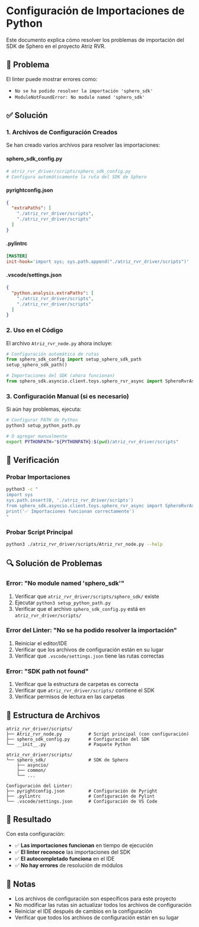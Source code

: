 # Configuración de Importaciones de Python

Este documento explica cómo resolver los problemas de importación del SDK de Sphero en el proyecto Atriz RVR.

## 🔧 Problema

El linter puede mostrar errores como:
- `No se ha podido resolver la importación 'sphero_sdk'`
- `ModuleNotFoundError: No module named 'sphero_sdk'`

## ✅ Solución

### **1. Archivos de Configuración Creados**

Se han creado varios archivos para resolver las importaciones:

#### **sphero_sdk_config.py**
```python
# atriz_rvr_driver/scripts/sphero_sdk_config.py
# Configura automáticamente la ruta del SDK de Sphero
```

#### **pyrightconfig.json**
```json
{
  "extraPaths": [
    "./atriz_rvr_driver/scripts",
    "./atriz_rvr_driver/scripts"
  ]
}
```

#### **.pylintrc**
```ini
[MASTER]
init-hook='import sys; sys.path.append("./atriz_rvr_driver/scripts")'
```

#### **.vscode/settings.json**
```json
{
  "python.analysis.extraPaths": [
    "./atriz_rvr_driver/scripts",
    "./atriz_rvr_driver/scripts"
  ]
}
```

### **2. Uso en el Código**

El archivo `Atriz_rvr_node.py` ahora incluye:

```python
# Configuración automática de rutas
from sphero_sdk_config import setup_sphero_sdk_path
setup_sphero_sdk_path()

# Importaciones del SDK (ahora funcionan)
from sphero_sdk.asyncio.client.toys.sphero_rvr_async import SpheroRvrAsync
```

### **3. Configuración Manual (si es necesario)**

Si aún hay problemas, ejecuta:

```bash
# Configurar PATH de Python
python3 setup_python_path.py

# O agregar manualmente
export PYTHONPATH="${PYTHONPATH}:$(pwd)/atriz_rvr_driver/scripts"
```

## 🚀 Verificación

### **Probar Importaciones**
```bash
python3 -c "
import sys
sys.path.insert(0, './atriz_rvr_driver/scripts')
from sphero_sdk.asyncio.client.toys.sphero_rvr_async import SpheroRvrAsync
print('✅ Importaciones funcionan correctamente')
"
```

### **Probar Script Principal**
```bash
python3 ./atriz_rvr_driver/scripts/Atriz_rvr_node.py --help
```

## 🔍 Solución de Problemas

### **Error: "No module named 'sphero_sdk'"**
1. Verificar que `atriz_rvr_driver/scripts/sphero_sdk/` existe
2. Ejecutar `python3 setup_python_path.py`
3. Verificar que el archivo `sphero_sdk_config.py` está en `atriz_rvr_driver/scripts/`

### **Error del Linter: "No se ha podido resolver la importación"**
1. Reiniciar el editor/IDE
2. Verificar que los archivos de configuración están en su lugar
3. Verificar que `.vscode/settings.json` tiene las rutas correctas

### **Error: "SDK path not found"**
1. Verificar que la estructura de carpetas es correcta
2. Verificar que `atriz_rvr_driver/scripts/` contiene el SDK
3. Verificar permisos de lectura en las carpetas

## 📁 Estructura de Archivos

```
atriz_rvr_driver/scripts/
├── Atriz_rvr_node.py          # Script principal (con configuración)
├── sphero_sdk_config.py       # Configuración del SDK
└── __init__.py                # Paquete Python

atriz_rvr_driver/scripts/
└── sphero_sdk/                # SDK de Sphero
    ├── asyncio/
    ├── common/
    └── ...

Configuración del Linter:
├── pyrightconfig.json         # Configuración de Pyright
├── .pylintrc                  # Configuración de Pylint
└── .vscode/settings.json      # Configuración de VS Code
```

## 🎯 Resultado

Con esta configuración:
- ✅ **Las importaciones funcionan** en tiempo de ejecución
- ✅ **El linter reconoce** las importaciones del SDK
- ✅ **El autocompletado funciona** en el IDE
- ✅ **No hay errores** de resolución de módulos

## 📝 Notas

- Los archivos de configuración son específicos para este proyecto
- No modificar las rutas sin actualizar todos los archivos de configuración
- Reiniciar el IDE después de cambios en la configuración
- Verificar que todos los archivos de configuración están en su lugar
